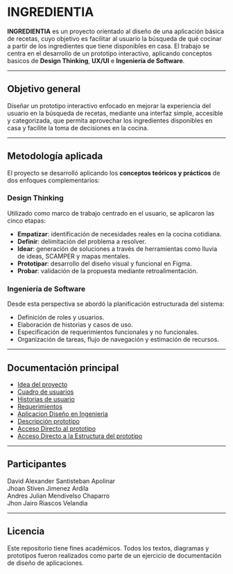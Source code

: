# INGREDIENTIA 

**INGREDIENTIA** es un proyecto orientado al diseño de una aplicación básica de recetas, cuyo objetivo es facilitar al usuario la búsqueda de qué cocinar a partir de los ingredientes que tiene disponibles en casa. El trabajo se centra en el desarrollo de un prototipo interactivo, aplicando conceptos basicos de **Design Thinking**, **UX/UI** e **Ingeniería de Software**.

---

##  Objetivo general

Diseñar un prototipo interactivo enfocado en mejorar la experiencia del usuario en la búsqueda de recetas, mediante una interfaz simple, accesible y categorizada, que permita aprovechar los ingredientes disponibles en casa y facilite la toma de decisiones en la cocina.

---

## Metodología aplicada

El proyecto se desarrolló aplicando los **conceptos teóricos y prácticos** de dos enfoques complementarios:

### Design Thinking

Utilizado como marco de trabajo centrado en el usuario, se aplicaron las cinco etapas:

- **Empatizar**: identificación de necesidades reales en la cocina cotidiana.
- **Definir**: delimitación del problema a resolver.
- **Idear**: generación de soluciones a través de herramientas como lluvia de ideas, SCAMPER y mapas mentales.
- **Prototipar**: desarrollo del diseño visual y funcional en Figma.
- **Probar**: validación de la propuesta mediante retroalimentación.

### Ingeniería de Software

Desde esta perspectiva se abordó la planificación estructurada del sistema:

- Definición de roles y usuarios.
- Elaboración de historias y casos de uso.
- Especificación de requerimientos funcionales y no funcionales.
- Organización de tareas, flujo de navegación y estimación de recursos.

---

## Documentación principal

- [Idea del proyecto](./01-introduccion-roles/definicion-roles-idea-del-proyecto.pdf)  
- [Cuadro de usuarios](./01-introduccion-roles/cuadro-roles-de-usuario.pdf)  
- [Historias de usuario](https://padlet.com/jhonjjrv0622/ingredientia-k4bwgu45gi0xwwsn)  
- [Requerimientos](./03-requerimientos/requerimientos.pdf)  
- [Aplicacion Diseño en Ingenieria](./05-aplicacion-conceptos-diseno-en-ingenieria/documentacion-prototipo-busqueda-recetas.pdf)   
- [Descripción prototipo](./06-prototipo/descripcion-prototipo.md)
- [Acceso Directo al prototipo](https://www.figma.com/proto/mdNP4amKXpUGMI2ex064Uw/Entrega-Final?node-id=92-425&t=P7zfQEhNO5wPRB8t-1&starting-point-node-id=4%3A268)
- [Acceso Directo a la Estructura del prototipo](https://www.figma.com/design/mdNP4amKXpUGMI2ex064Uw/Entrega-Final?node-id=0-1&p=f)


---
## Participantes
David Alexander Santisteban Apolinar  
Jhoan Stiven Jimenez Ardila  
Andres Julian Mendivelso Chaparro  
Jhon Jairo Riascos Velandia  

---
## Licencia

Este repositorio tiene fines académicos. Todos los textos, diagramas y prototipos fueron realizados como parte de un ejercicio de documentación de diseño de aplicaciones.
